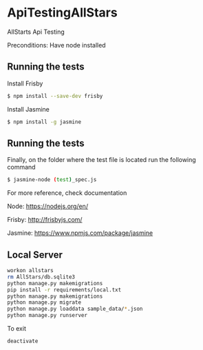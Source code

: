 # ApiTestingAllStars

AllStarts Api Testing

Preconditions: Have node installed

## Running the tests

Install Frisby
```bash
$ npm install --save-dev frisby
```

Install Jasmine

```bash
$ npm install -g jasmine
```

## Running the tests

Finally, on the folder where the test file is located run the following command

```bash
$ jasmine-node (test)_spec.js
```

For more reference, check documentation

Node:
https://nodejs.org/en/

Frisby:
http://frisbyjs.com/

Jasmine:
https://www.npmjs.com/package/jasmine


## Local Server

```bash
workon allstars
rm AllStars/db.sqlite3
python manage.py makemigrations
pip install -r requirements/local.txt
python manage.py makemigrations
python manage.py migrate
python manage.py loaddata sample_data/*.json
python manage.py runserver
```

To exit

```bash
deactivate
```
